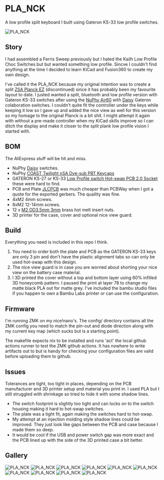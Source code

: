 # PLA_NCK

A low profile split keyboard I built using Gateron KS-33 low profile switches.

![PLA_NCK](./images/PXL_20230813_212713442.jpg)

## Story

I had assembled a Ferris Sweep previously but I hated the Kailh Low Profile Choc Switches but but wanted something low profile.
Sincve I couldn't find anything at the time I decided to learn KiCad and Fusion360 to create my own design.

I've called it the PLA_NCK because my original intention was to create a split [ZSA Planck EZ](https://blog.zsa.io/2307-goodbye-planck-ez/) (discontinued) since it has probably been my favourite layout to date. I justed wanted a split, bluetooth and low profile version with Gateron KS-33 switches after using the [NuPhy Air60](https://nuphy.com/collections/keyboards/products/air60) with [Daisy](https://nuphy.com/collections/switches/products/nuphy-daisy-l48-switches) Gateron colaboration switches.
I couldn't quite fit the controller under the keys while keeping it low so I gave up and added the nice view as well for this version so my homage to the original Planck is a bit shit. 
I might attempt it again with without a pre-made controller when my KiCad skills improve so I can ditch the display and make it closer to the split plank low profile vision I started with.

## BOM

The AliExpress stuff will be hit and miss.

* NuPhy [Daisy](https://nuphy.com/collections/switches/products/nuphy-daisy-l48-switches) switches.
* NuPhy [COAST Twilight nSA Dye-sub PBT Keycaps](https://nuphy.com/collections/keycaps/products/twilight-nsa-dye-sub-pbt-keycaps)
* GATERON KS-27 or KS-33 [Low Profile switch Hot-swap PCB 2.0 Socket](https://www.aliexpress.com/item/1005004128409069.html) these were hard to find.
* PCB and Plate [JLCPCB](https://jlcpcb.com) was much cheaper than PCBWay when I got a quote for the exported gerbers. The quaility was fine.
* 4xM2 4mm screws.
* 8xM2 12-14mm screws.
* 12 x [M2 OD3.5mm 3mm](https://www.aliexpress.com/item/1005003582355741.html) brass hot melt insert nuts.
* 3D printer for the case, cover and optional nice view guard.

## Build

Everything you need is included in this repo I think.

1. You need to order both the plate and PCB as the GATERON KS-33 keys are only 3 pin and don't have the plastic alignment tabs so can only be used hot-swap with this design.
2. The nice view guard is in case you are worried about shorting your nice view on the battery case material.
3. I 3D printed the cover without a top and bottom layer using 60% infilled 3D honeycomb pattern. I paused the print at layer 78 to change my matte black PLA out for matte grey. I've included the bambu studio files if you happen to own a Bambu Labs printer or can use the configuration.

## Firmware

I'm running ZMK on my nice!nano's. The config/ directory contains all the ZMK config you need to match the pin-out and diode direction along with my current key map (which sucks but is a starting point).

The makefile expects nix to be installed and runs 'act' the local github actions runner to test the ZMK github actions. It has nowhere to write artifacts out to but is handy for checking your configuration files are valid before uploading them to github.

## Issues

Tolerances are tight, too tight in places, depending on the PCB manufacturer and 3D printer setup and material you print in. I used PLA but I still struggled with shrinkage so tried to hide it with some shadow lines.

* The switch footprint is slightly too tight and can locks on to the switch housing making it hard to hot-swap switches.
* The plate was a tight fit, again making the switches hard to hot-swap.
* My attempt at an injection molding style shadow lines could be improved. They just look like gaps between the PCB and case because I made them so deep.
* It would be cool if the USB and power switch gap was more exact and the PCB lined up with the side of the 3D printed case a bit better.

## Gallery

![PLA_NCK](./images/PXL_20230813_212743325.jpg)
![PLA_NCK](./images/PXL_20230813_202807724.jpg)
![PLA_NCK](./images/PXL_20230813_200646177.jpg)
![PLA_NCK](./images/PXL_20230812_005202932.jpg)
![PLA_NCK](./images/PXL_20230812_002149119.jpg)
![PLA_NCK](./images/PXL_20230809_162130410.jpg)
![PLA_NCK](./images/PXL_20230809_152234139.jpg)
![PLA_NCK](./images/PXL_20230809_151410070.jpg)
![PLA_NCK](./images/PXL_20230809_130607810.jpg)
![PLA_NCK](./images/PXL_20230710_001137326.jpg)

